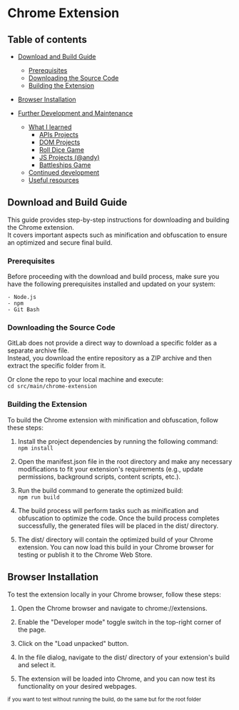 # Chrome Extension

## Table of contents

- [Download and Build Guide](#download-and-build-guide)
  - [Prerequisites](#prerequisites)
  - [Downloading the Source Code](#downloading-the-source-code)
  - [Building the Extension](#building-the-extension)
- [Browser Installation](#browser-installation)
- [Further Development and Maintenance](#further-development-and-maintenance)

  - [What I learned](#what-i-learned)
    - [APIs Projects](#apis-projects)
    - [DOM Projects](#dom-projects)
    - [Roll Dice Game](#roll-dice-game)
    - [JS Projects (@andy)](#js-projects)
    - [Battleships Game](#battleships-game)
  - [Continued development](#continued-development)
  - [Useful resources](#useful-resources)

## Download and Build Guide

This guide provides step-by-step instructions for downloading and building the Chrome extension. \
It covers important aspects such as minification and obfuscation to ensure an optimized and secure final build.

### Prerequisites

Before proceeding with the download and build process, make sure you have the following prerequisites installed and updated on your system:

    - Node.js
    - npm
    - Git Bash

### Downloading the Source Code

GitLab does not provide a direct way to download a specific folder as a separate archive file. \
Instead, you download the entire repository as a ZIP archive and then extract the specific folder from it.

Or clone the repo to your local machine and execute: \
`cd src/main/chrome-extension`

### Building the Extension

To build the Chrome extension with minification and obfuscation, follow these steps:

  1. Install the project dependencies by running the following command: \
  `npm install`
  
  2. Open the manifest.json file in the root directory and make any necessary modifications to fit your extension's requirements (e.g., update permissions, background scripts, content scripts, etc.).

  3. Run the build command to generate the optimized build: \
  `npm run build`

  4. The build process will perform tasks such as minification and obfuscation to optimize the code. Once the build process completes successfully, the generated files will be placed in the dist/ directory.

  5. The dist/ directory will contain the optimized build of your Chrome extension. You can now load this build in your Chrome browser for testing or publish it to the Chrome Web Store.

## Browser Installation

To test the extension locally in your Chrome browser, follow these steps:

  1. Open the Chrome browser and navigate to chrome://extensions.

  2. Enable the "Developer mode" toggle switch in the top-right corner of the page.

  3. Click on the "Load unpacked" button.

  4. In the file dialog, navigate to the dist/ directory of your extension's build and select it.

  5. The extension will be loaded into Chrome, and you can now test its functionality on your desired webpages.

  <sup>if you want to test without running the build, do the same but for the root folder<sup>